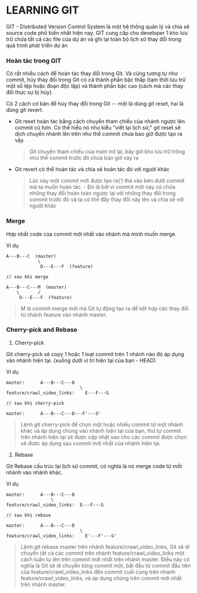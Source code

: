 # LEARNING GIT
GIT - Distributed Version Control System là một hệ thống quản lý và chia sẽ source code phổ biến nhất hiện nay.
GIT cung cấp cho developer 1 kho lưu trữ chứa tất cả các file của dự án và ghi lại toàn bộ lịch sử thay đổi trong quá trình phát triển dự án
### Hoàn tác trong GIT
Có rất nhiều cách để hoàn tác thay đổi trong Git. Và cũng tương tự như commit, hủy thay đổi trong Git có cả thành phần bậc thấp (tạm thời lưu trữ một số tệp hoặc đoạn độc lập) và thành phần bậc cao (cách mà các thay đổi thực sự bị hủy). <br /> 

Có 2 cách cơ bản để hủy thay đổi trong Git -- một là dùng git reset, hai là dùng git revert.

- Git reset hoàn tác bằng cách chuyển tham chiếu của nhánh ngược lên commit cũ hơn. Có thể hiểu nó như kiểu "viết lại lịch sử;" 
git reset sẽ dịch chuyển nhánh lên trên như thể commit chưa bao giờ được tạo ra vậy.
    >  Git chuyển tham chiếu của main trở lại, bây giờ kho lưu trữ trông như thể commit trước đó chưa bảo giờ xảy ra

- Git revert có thể hoàn tác và chia sẻ hoàn tác đó với người khác
    > Lúc này một commit mới được tạo ra(‘) thả vào bên dưới commit mà ta muốn hoàn tác. - Đó là bởi vì commit mới  này có chứa những thay đổi hoàn toàn ngược lại với những thay đổi trong commit trước đó và ta có thể đẩy thay đổi này lên và chia sẽ với người khác

### Merge
Hợp nhất code của commit mới nhất vào nhánh mà mình muốn merge.

Ví dụ
```
A---B---C  (master)
            \
             D---E---F  (feature)

// sau khi merge

A---B---C---M  (master)
    \       /
     D---E---F  (feature)
```
> M là commit merge mới mà Git tự động tạo ra để kết hợp các thay đổi từ nhánh feature vào nhánh master.
### Cherry-pick and Rebase
1. Cherry-pick

Git cherry-pick sẽ copy 1 hoặc 1 loạt commit trên 1 nhánh nào đó áp dụng vào nhánh hiện tại. (xuống dưới vị trí hiện tại của bạn - HEAD)

Ví dụ
```
master:      A---B---C---D
                            \
feature/crawl_video_links:    E---F---G

// sau khi cherry-pick

master:      A---B---C---D---F'---G'
```
>Lệnh git cherry-pick để chọn một hoặc nhiều commit từ một nhánh khác và áp dụng chúng vào nhánh hiện tại của bạn, thứ tự commit trên nhánh hiện tại sẽ được cập nhật sao cho các commit được chọn sẽ được áp dụng sau commit mới nhất của nhánh hiện tại.
2. Rebase

Git Rebase cấu trúc lại lịch sử commit, có nghĩa là nó merge code từ mốt nhánh vào nhánh khác. 

Ví dụ
```
master:      A---B---C---D
                 \
feature/crawl_video_links:  E---F---G

// sau khi rebase

master:      A---B---C---D
                            \
feature/crawl_video_links:    E'---F'---G'
```
>Lệnh git rebase master trên nhánh feature/crawl_video_links, Git sẽ di chuyển tất cả các commit trên nhánh feature/crawl_video_links một cách tuần tự lên trên commit mới nhất trên nhánh master. Điều này có nghĩa là Git sẽ di chuyển từng commit một, bắt đầu từ commit đầu tiên của feature/crawl_video_links đến commit cuối cùng trên nhánh feature/crawl_video_links, và áp dụng chúng trên commit mới nhất trên nhánh master.